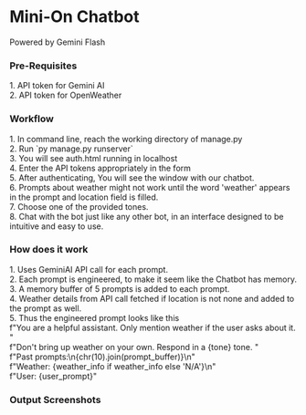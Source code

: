 <h1>Mini-On Chatbot</h1>
<p>Powered by Gemini Flash</p>
<h3>Pre-Requisites</h3>  
1.  API token for Gemini AI<br>
2.  API token for OpenWeather<br>
<h3>Workflow</h3>
1.  In command line, reach the working directory of manage.py<br>
2.  Run `py manage.py runserver`<br>
3.  You will see auth.html running in localhost<br>
4.  Enter the API tokens appropriately in the form<br>
5.  After authenticating, You will see the window with our chatbot.<br>
6.  Prompts about weather might not work until the word 'weather' appears in the prompt and location field is filled.<br>
7.  Choose one of the provided tones.<br>
8.  Chat with the bot just like any other bot, in an interface designed to be intuitive and easy to use.<br>
<h3>How does it work</h3>
1.  Uses GeminiAI API call for each prompt.<br>
2.  Each prompt is engineered, to make it seem like the Chatbot has memory.<br>
3.  A memory buffer of 5 prompts is added to each prompt.<br>
4.  Weather details from API call fetched if location is not none and added to the prompt as well.<br>
5.  Thus the engineered prompt looks like this <br>
    f"You are a helpful assistant. Only mention weather if the user asks about it. "<br>
    f"Don't bring up weather on your own. Respond in a {tone} tone. "<br>
    f"Past prompts:\n{chr(10).join(prompt_buffer)}\n"<br>
    f"Weather: {weather_info if weather_info else 'N/A'}\n"<br>
    f"User: {user_prompt}"<br>
<h3>Output Screenshots</h3>
<img src=''>
<img src=''>
